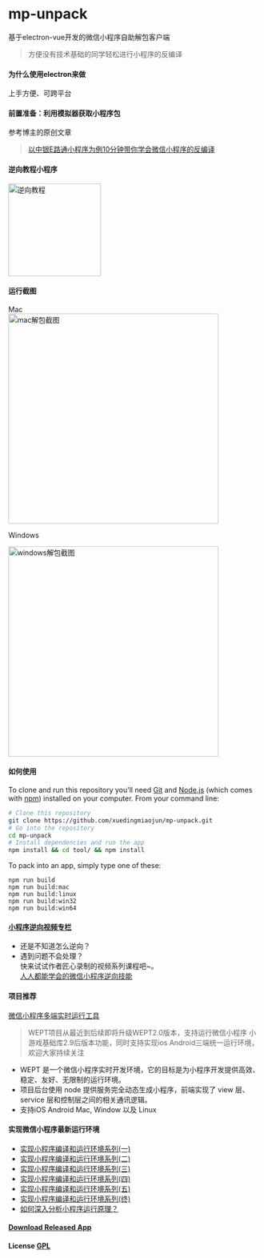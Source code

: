 # mp-unpack

基于electron-vue开发的微信小程序自助解包客户端  
> 方便没有技术基础的同学轻松进行小程序的反编译

#### 为什么使用electron来做

上手方便、可跨平台

#### 前置准备：利用模拟器获取小程序包

参考博主的原创文章  
> [以中银E路通小程序为例10分钟带你学会微信小程序的反编译](http://xuedingmiao.com/blog/xcx_unpack.html)

#### 逆向教程小程序
<img src="http://cdn.xuedingmiao.com/nxjc.jpg" alt="逆向教程" height="185" />  

#### 运行截图  

Mac  
<img src="mp-unpack.png" alt="mac解包截图" width="420" />  

Windows  

<img src="mp-unpack-win.png" alt="windows解包截图" width="420" />

#### 如何使用

To clone and run this repository you'll need [Git](https://git-scm.com) and [Node.js](https://nodejs.org/en/download/) (which comes with [npm](https://www.npmjs.com/)) installed on your computer. From your command line:

``` bash
# Clone this repository
git clone https://github.com/xuedingmiaojun/mp-unpack.git
# Go into the repository
cd mp-unpack
# Install dependencies and run the app
npm install && cd tool/ && npm install 
```

To pack into an app, simply type one of these:

``` shell
npm run build
npm run build:mac
npm run build:linux
npm run build:win32
npm run build:win64
```


#### [小程序逆向视频专栏](https://m.lizhiweike.com/channel2/1037814)
- 还是不知道怎么逆向？
- 遇到问题不会处理？  
快来试试作者匠心录制的视频系列课程吧~。  
[人人都能学会的微信小程序逆向技能](https://m.lizhiweike.com/channel2/1037814)

#### 项目推荐
[微信小程序多端实时运行工具](https://github.com/wetools/wept)
> WEPT项目从最近到后续即将升级WEPT2.0版本，支持运行微信小程序 小游戏基础库2.9后版本功能，同时支持实现ios Android三端统一运行环境，欢迎大家持续关注

- WEPT 是一个微信小程序实时开发环境，它的目标是为小程序开发提供高效、稳定、友好、无限制的运行环境。
- 项目后台使用 node 提供服务完全动态生成小程序，前端实现了 view 层、service 层和控制层之间的相关通讯逻辑。
- 支持iOS Android Mac, Window 以及 Linux

#### 实现微信小程序最新运行环境

- [实现小程序编译和运行环境系列(一)](https://mp.weixin.qq.com/s/OjW7GYrNSq-5ojGC3Qa83g)
- [实现小程序编译和运行环境系列(二)](https://mp.weixin.qq.com/s/f6onZC8AWyqg7GL-e0pFXw)
- [实现小程序编译和运行环境系列(三)](https://mp.weixin.qq.com/s/p9xhv1wxhERAn3LlsFVxHA)
- [实现小程序编译和运行环境系列(四)](https://mp.weixin.qq.com/s/StENBEoEIl2_9PrQYl5xkg)
- [实现小程序编译和运行环境系列(五)](https://mp.weixin.qq.com/s/FMrmmAZoayld19WKW75hyQ)
- [实现小程序编译和运行环境系列(终)](https://mp.weixin.qq.com/s/go4imhKuAXv808c52UyiNg)
- [如何深入分析小程序运行原理？](https://mp.weixin.qq.com/s/ZbUFogydJ1d1wGKIjzc21Q)

#### [Download Released App](https://github.com/xuedingmiaojun/mp-unpack/releases)

#### License [GPL](LICENSE.md)

  
